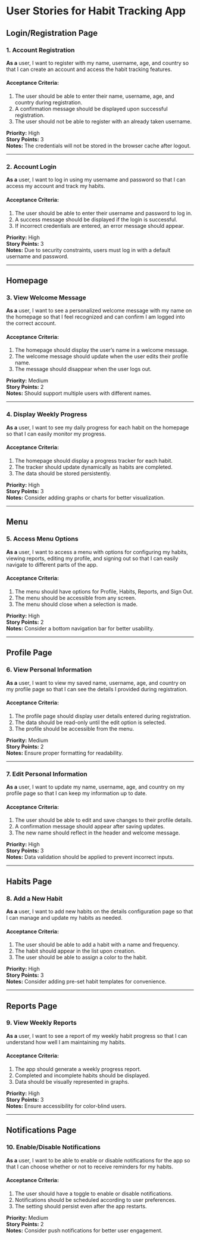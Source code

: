 
# User Stories for Habit Tracking App

## Login/Registration Page

### **1. Account Registration**
**As a** user, I want to register with my name, username, age, and country so that I can create an account and access the habit tracking features.

#### **Acceptance Criteria:**
1. The user should be able to enter their name, username, age, and country during registration.
2. A confirmation message should be displayed upon successful registration.
3. The user should not be able to register with an already taken username.

**Priority:** High  
**Story Points:** 3  
**Notes:** The credentials will not be stored in the browser cache after logout.

---

### **2. Account Login**
**As a** user, I want to log in using my username and password so that I can access my account and track my habits.

#### **Acceptance Criteria:**
1. The user should be able to enter their username and password to log in.
2. A success message should be displayed if the login is successful.
3. If incorrect credentials are entered, an error message should appear.

**Priority:** High  
**Story Points:** 3  
**Notes:** Due to security constraints, users must log in with a default username and password.

---

## Homepage

### **3. View Welcome Message**
**As a** user, I want to see a personalized welcome message with my name on the homepage so that I feel recognized and can confirm I am logged into the correct account.

#### **Acceptance Criteria:**
1. The homepage should display the user’s name in a welcome message.
2. The welcome message should update when the user edits their profile name.
3. The message should disappear when the user logs out.

**Priority:** Medium  
**Story Points:** 2  
**Notes:** Should support multiple users with different names.

---

### **4. Display Weekly Progress**
**As a** user, I want to see my daily progress for each habit on the homepage so that I can easily monitor my progress.

#### **Acceptance Criteria:**
1. The homepage should display a progress tracker for each habit.
2. The tracker should update dynamically as habits are completed.
3. The data should be stored persistently.

**Priority:** High  
**Story Points:** 3  
**Notes:** Consider adding graphs or charts for better visualization.

---

## Menu

### **5. Access Menu Options**
**As a** user, I want to access a menu with options for configuring my habits, viewing reports, editing my profile, and signing out so that I can easily navigate to different parts of the app.

#### **Acceptance Criteria:**
1. The menu should have options for Profile, Habits, Reports, and Sign Out.
2. The menu should be accessible from any screen.
3. The menu should close when a selection is made.

**Priority:** High  
**Story Points:** 2  
**Notes:** Consider a bottom navigation bar for better usability.

---

## Profile Page

### **6. View Personal Information**
**As a** user, I want to view my saved name, username, age, and country on my profile page so that I can see the details I provided during registration.

#### **Acceptance Criteria:**
1. The profile page should display user details entered during registration.
2. The data should be read-only until the edit option is selected.
3. The profile should be accessible from the menu.

**Priority:** Medium  
**Story Points:** 2  
**Notes:** Ensure proper formatting for readability.

---

### **7. Edit Personal Information**
**As a** user, I want to update my name, username, age, and country on my profile page so that I can keep my information up to date.

#### **Acceptance Criteria:**
1. The user should be able to edit and save changes to their profile details.
2. A confirmation message should appear after saving updates.
3. The new name should reflect in the header and welcome message.

**Priority:** High  
**Story Points:** 3  
**Notes:** Data validation should be applied to prevent incorrect inputs.

---

## Habits Page

### **8. Add a New Habit**
**As a** user, I want to add new habits on the details configuration page so that I can manage and update my habits as needed.

#### **Acceptance Criteria:**
1. The user should be able to add a habit with a name and frequency.
2. The habit should appear in the list upon creation.
3. The user should be able to assign a color to the habit.

**Priority:** High  
**Story Points:** 3  
**Notes:** Consider adding pre-set habit templates for convenience.

---

## Reports Page

### **9. View Weekly Reports**
**As a** user, I want to see a report of my weekly habit progress so that I can understand how well I am maintaining my habits.

#### **Acceptance Criteria:**
1. The app should generate a weekly progress report.
2. Completed and incomplete habits should be displayed.
3. Data should be visually represented in graphs.

**Priority:** High  
**Story Points:** 3  
**Notes:** Ensure accessibility for color-blind users.

---

## Notifications Page

### **10. Enable/Disable Notifications**
**As a** user, I want to be able to enable or disable notifications for the app so that I can choose whether or not to receive reminders for my habits.

#### **Acceptance Criteria:**
1. The user should have a toggle to enable or disable notifications.
2. Notifications should be scheduled according to user preferences.
3. The setting should persist even after the app restarts.

**Priority:** Medium  
**Story Points:** 2  
**Notes:** Consider push notifications for better user engagement.
